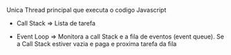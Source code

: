 Unica Thread principal que executa o codigo Javascript

- Call Stack => Lista de tarefa

- Event Loop => Monitora a call Stack e a fila de eventos (event queue). Se a Call Stack estiver vazia e paga e proxima tarefa da fila